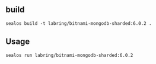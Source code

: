 ## build

```
sealos build -t labring/bitnami-mongodb-sharded:6.0.2 .
```

## Usage
```
sealos run labring/bitnami-mongodb-sharded:6.0.2
```
